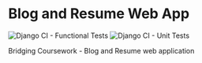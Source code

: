 # Blog and Resume Web App
![Django CI - Functional Tests](https://github.com/AlexandruNst/blog_and_resume/workflows/Django%20CI%20-%20Functional%20Tests/badge.svg) ![Django CI - Unit Tests](https://github.com/AlexandruNst/blog_and_resume/workflows/Django%20CI%20-%20Unit%20Tests/badge.svg)

Bridging Coursework - Blog and Resume web application

